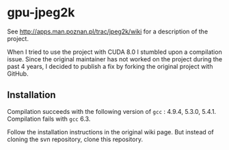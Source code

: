 # gpu-jpeg2k

See http://apps.man.poznan.pl/trac/jpeg2k/wiki for a description of the project.

When I tried to use the project with CUDA 8.0 I stumbled upon a compilation issue. Since the original maintainer has not worked on the project during the past 4 years, I decided to publish a fix by forking the original project with GitHub.

## Installation

Compilation succeeds with the following version of `gcc` : 4.9.4, 5.3.0, 5.4.1. Compilation fails with `gcc` 6.3.

Follow the installation instructions in the original wiki page. But instead of cloning the svn repository, clone this repository.
